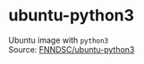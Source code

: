 # ubuntu-python3
Ubuntu image with `python3`<br>
Source: [FNNDSC/ubuntu-python3](https://github.com/FNNDSC/ubuntu-python3)
